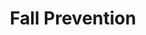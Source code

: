 ---
title: Fall Prevention
tag: "edition #3"
image: /images/lionels-world/Poster-3.jpg
description: Falls are all too common in the geriatric population, and they have devastating consequences.
content:
  - Falls are all too common in the geriatric population, and they have devastating consequences. Most elders overlook the fact that ‘falls put them at risk of serious injury’. Fall prevention in the elderly is very important but unfortunately may not seem like a priority.

  - As we get older, physical changes and health conditions — and the medications used to treat those conditions — make falls more likely. In fact, falls are a leading cause of injury among older adults.

  - A person who falls may subsequently experience pain, hospitalisation, surgical intervention, admission to a nursing home, decreased overall functional ability, poorer quality of life, or constant fear of falling. It doesn’t mean you have to live in constant fear of falling, but we suggest to have precautions.

  - Here we suggest few simple fall-prevention strategies.

  - "<ol><li>Older adults may suffer from one or more chronic medical conditions. While it’s not the only contributor to falls, your medical condition is obviously a potential factor. If you or your loved one suffers from any medical condition, ask your doctor if this condition could increase the risk of a fall.</li><li>Make a list of the prescription and over-the-counter medications and supplements, and tell your doctor about this. Your doctor can review these medications for side effects and interactions that may increase your risk of falling. To help with fall prevention, the doctor may consider weaning you off from some medications that make you tired or affect your thinking, such as sedatives and some types of antidepressants.</li><li>If you avoid physical activity because you're afraid it will make a fall more likely. Physical activity is very important and it can go a long way toward fall prevention. With your doctor's approval, consider activities such as walking, water workouts or yoga — or a gentle exercise that involves slow and graceful dance-like movements. Such activities reduce the risk of falls by improving strength, balance, coordination and flexibility.</li><li>As part of your fall-prevention plan, consider changing your footwear. High heels, floppy slippers and shoes with slick soles can make you slip, stumble and fall. Instead, wear properly fitting, sturdy shoes with nonskid soles and better to have back straps. Sensible shoes may also reduce joint pain.</li><li>It is possible that the home environment may create falling hazards. A cluttered home, or one that otherwise puts obstacles in your way, can cause a fall even if your health and physical condition don’t predispose you to one. In addition, temporary variations in the home environment like water or oil in the floor, can create problems even if the home is normally without risks.</li></ol>"

  - Considering the devastating effects of falls have on patients and the increased burden on family members and the health care system, screening and assessment for fall risk have to be of paramount priorities.

  - We suggest periodic screening which may be easily performed in the ambulatory and hospital settings, with simple interventions producing meaningful results.

  - With each fall that is prevented, the old person, their family members, the health care team, and the health care system all benefit. By adopting a little planning and by taking concrete steps, this threat can be reduced or eliminated, giving the elderly person many years of independent living
---